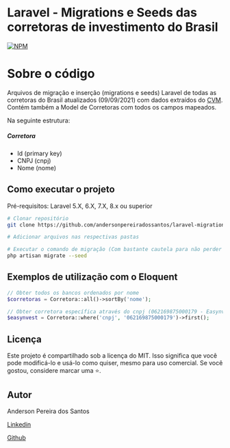 # Laravel - Migrations e Seeds das corretoras de investimento do Brasil
[![NPM](https://img.shields.io/npm/l/react)](https://github.com/andersonpereiradossantos/laravel-migration-seed-corretoras-brasil/blob/main/LICENSE) 
# Sobre o código
Arquivos de migração e inserção (migrations e seeds) Laravel de todas as corretoras do Brasil atualizados (09/09/2021) com dados extraídos do [CVM](https://sistemas.cvm.gov.br/asp/cvmwww/InvNRes/tabecus.asp). Contém também a Model de Corretoras com todos os campos mapeados.

Na seguinte estrutura:

##### Corretora
- Id (primary key)
- CNPJ (cnpj)
- Nome (nome)

## Como executar o projeto
Pré-requisitos: Laravel 5.X, 6.X, 7.X, 8.x ou superior

```bash
# Clonar repositório
git clone https://github.com/andersonpereiradossantos/laravel-migration-seed-corretoras-brasil.git

# Adicionar arquivos nas respectivas pastas

# Executar o comando de migração (Com bastante cautela para não perder os dados existentes no seu banco de dados)
php artisan migrate --seed
```

## Exemplos de utilização com o Eloquent
```php
// Obter todos os bancos ordenados por nome
$corretoras = Corretora::all()->sortBy('nome');

// Obter corretora específica através do cnpj (062169875000179 - Easynvest)
$easynvest = Corretora::where('cnpj', '062169875000179')->first();
```

## Licença
Este projeto é compartilhado sob a licença do MIT. Isso significa que você pode modificá-lo e usá-lo como quiser, mesmo para uso comercial. Se você gostou, considere marcar uma ⭐️.

## Autor
Anderson Pereira dos Santos

[Linkedin](https://www.linkedin.com/in/andersonpereirasantos)

[Github](https://github.com/andersonpereiradossantos)
